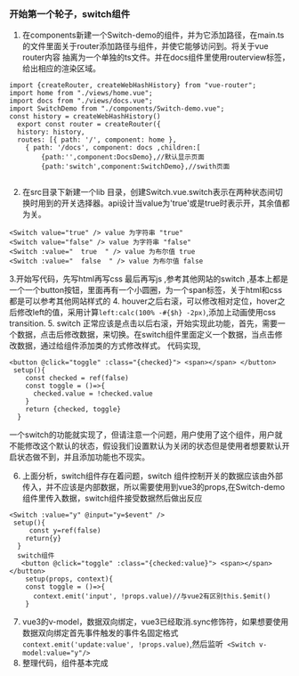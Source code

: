 ### 开始第一个轮子，switch组件
1. 在components新建一个Switch-demo的组件，并为它添加路径，在main.ts的文件里面关于router添加路径与组件，并使它能够访问到。将关于vue router内容
抽离为一个单独的ts文件。并在docs组件里使用routerview标签，给出相应的渲染区域。
```
import {createRouter, createWebHashHistory} from "vue-router";
import home from "./views/home.vue";
import docs from "./views/docs.vue";
import SwitchDemo from "./components/Switch-demo.vue";
const history = createWebHashHistory()
  export const router = createRouter({
  history: history,
  routes: [{ path: '/', component: home },
    { path: '/docs', component: docs ,children:[
        {path:'',component:DocsDemo},//默认显示页面
        {path:'switch',component:SwitchDemo},//swith页面
       
```
2. 在src目录下新建一个lib 目录，创建Switch.vue.switch表示在两种状态间切换时用到的开关选择器。api设计当value为'true'或是true时表示开，其余值都为关。
```
<Switch value="true" /> value 为字符串 "true"
<Switch value="false" /> value 为字符串 "false"
<Switch :value="  true  " /> value 为布尔值 true
<Switch :value="  false  " /> value 为布尔值 false
```
3.开始写代码，先写html再写css 最后再写js ,参考其他网站的switch ,基本上都是一个一个button按钮，里面再有一个小圆圈，为一个span标签，关于html和css都是可以参考其他网站样式的
4. houver之后右滚，可以修改相对定位，hover之后修改left的值，采用计算`left:calc(100% -#{$h} -2px)`,添加上动画使用css transition.
5. switch 正常应该是点击以后右滚，开始实现此功能，首先，需要一个数据，点击后修改数据，来切换。在switch组件里面定义一个数据，当点击修改数据，通过给组件添加类的方式修改样式。
代码实现,
```
<button @click="toggle" :class="{checked}"> <span></span> </button>
 setup(){
    const checked = ref(false)
    const toggle = ()=>{
      checked.value = !checked.value
    }
    return {checked, toggle}
  }
  ```
一个switch的功能就实现了，但请注意一个问题，用户使用了这个组件，用户就不能修改这个默认的状态，假设我们设置默认为关闭的状态但是使用者想要默认开启状态做不到，并且添加功能也不现实。

6. 上面分析，switch组件存在着问题，switch 组件控制开关的数据应该由外部传入，并不应该是内部数据，所以需要使用到vue3的props,在Switch-demo组件里传入数据，switch组件接受数据然后做出反应
```
<Switch :value="y" @input="y=$event" />
 setup(){
     const y=ref(false)
    return{y}
  }
  switch组件
   <button @click="toggle" :class="{checked:value}"> <span></span> </button>
    setup(props, context){
    const toggle = ()=>{
      context.emit('input', !props.value)//与vue2有区别this.$emit() 
    }
  ```
    
  7. vue3的v-model，数据双向绑定，vue3已经取消.sync修饰符，如果想要使用数据双向绑定首先事件触发的事件名固定格式`context.emit('update:value', !props.value)`,然后监听` <Switch v-model:value="y"/>`
  8. 整理代码，组件基本完成
  


        
        
